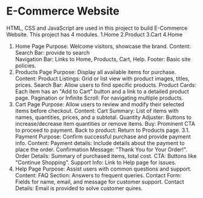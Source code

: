 # E-Commerce Website

HTML, CSS and JavaScript are used in this project to build E-Commerce Website.
This project has 4 modules.
1.Home
2.Product
3.Cart
4.Home
1. Home Page
  Purpose: Welcome visitors, showcase the brand.
  Content:
    Search Bar: provide to search  
    Navigation Bar: Links to Home, Products, Cart, Help.
    Footer: Basic site policies.
 2. Products Page
  Purpose: Display all available items for purchase.
  Content:
    Product Listings: Grid or list view with product images, titles, prices.
    Search Bar: Allow users to find specific products.
    Product Cards: Each item has an "Add to Cart" button and a link to a detailed product page.
    Pagination or Infinite Scroll: For navigating multiple products.
 3. Cart Page
  Purpose: Allow users to review and modify their selected items before checkout.
  Content:
    Cart Summary: List of items with names, quantities, prices, and a subtotal.
    Quantity Adjuster: Buttons to increase/decrease item quantities or remove items.
    Buy: Prominent CTA to proceed to payment.
    Back to product: Return to Products page.
3.1. Payment
  Purpose: Confirm successful purchase and provide payment info.
  Content:
    Payment details: Include details about the payment to place the order.
    Confirmation Message: "Thank You for Your Order!".
    Order Details: Summary of purchased items, total cost.
    CTA: Buttons like "Continue Shopping".
    Support Info: Link to Help page for issues.
5. Help Page
  Purpose: Assist users with common questions and support.
  Content:
     FAQ Section: Answers to frequent queries.
     Contact Form: Fields for name, email, and message for customer support.
     Contact Details: Email is provided to solve customer quires.
